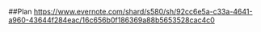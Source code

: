 ##Plan
https://www.evernote.com/shard/s580/sh/92cc6e5a-c33a-4641-a960-43644f284eac/16c656b0f186369a88b5653528cac4c0